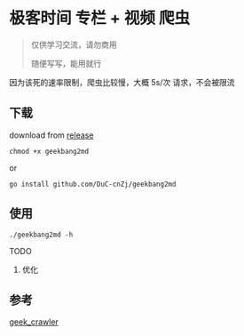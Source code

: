 # 极客时间 专栏 + 视频 爬虫

> 仅供学习交流，请勿商用
> 
> 随便写写，能用就行

因为该死的速率限制，爬虫比较慢，大概 5s/次 请求，不会被限流


## 下载

download from [release](https://github.com/DuC-cnZj/geekbang2md/releases)

```shell
chmod +x geekbang2md
```

or

```shell
go install github.com/DuC-cnZj/geekbang2md
```

## 使用

```shell
./geekbang2md -h
```

TODO

1. 优化

## 参考

[geek_crawler](https://github.com/zhengxiaotian/geek_crawler)
